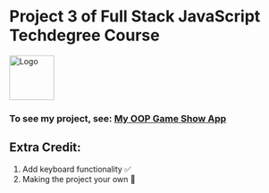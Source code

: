 # Project 3 of Full Stack JavaScript Techdegree Course

<p>
<img src="https://uploads.teamtreehouse.com/production/profile-photos/8931982/thumb_IMG_3204_2-5-profile.jpg" alt="Logo" width="80" height="80">
</p>

### To see my project, see: <a href="https://misaruiz.github.io/04-oop-game-show-app/" target="_blank">My OOP Game Show App</a>

## Extra Credit:

1. Add keyboard functionality ✅
2. Making the project your own 🚧
